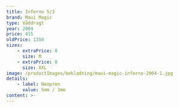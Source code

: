 ```yaml
---
title: Inferno 5/3
brand: Maui Magic
type: Våddragt
year: 2004
price: 415
oldPrice: 1350
sizes:
    - extraPrice: 0
      size: M
    - extraPrice: 0
      size: XXL
image: /productImages/bekladning/maui-magic-inferno-2004-1.jpg
details:
    - label: Neopren
      value: 5mm / 3mm
content: >-
---
```


